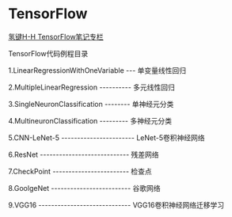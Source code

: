 # TensorFlow
[氢键H-H TensorFlow笔记专栏](https://blog.csdn.net/qq_32618327/column/info/39221)

TensorFlow代码例程目录

1.LinearRegressionWithOneVariable --- 单变量线性回归

2.MultipleLinearRegression ---------- 多元线性回归

3.SingleNeuronClassification -------- 单神经元分类

4.MultineuronClassification --------- 多神经元分类

5.CNN-LeNet-5 ----------------------- LeNet-5卷积神经网络

6.ResNet ---------------------------- 残差网络

7.CheckPoint ------------------------ 检查点

8.GoolgeNet ------------------------- 谷歌网络

9.VGG16 ----------------------------- VGG16卷积神经网络迁移学习
